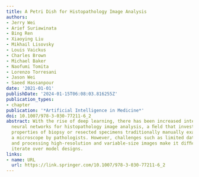 ```yaml
---
title: A Petri Dish for Histopathology Image Analysis
authors:
- Jerry Wei
- Arief Suriawinata
- Bing Ren
- Xiaoying Liu
- Mikhail Lisovsky
- Louis Vaickus
- Charles Brown
- Michael Baker
- Naofumi Tomita
- Lorenzo Torresani
- Jason Wei
- Saeed Hassanpour
date: '2021-01-01'
publishDate: '2024-01-15T06:08:03.816255Z'
publication_types:
- chapter
publication: '*Artificial Intelligence in Medicine*'
doi: 10.1007/978-3-030-77211-6_2
abstract: With the rise of deep learning, there has been increased interest in using
  neural networks for histopathology image analysis, a ﬁeld that investigates the
  properties of biopsy or resected specimens traditionally manually examined under
  a microscope by pathologists. However, challenges such as limited data, costly annotation,
  and processing high-resolution and variable-size images make it difﬁcult to quickly
  iterate over model designs.
links:
- name: URL
  url: https://link.springer.com/10.1007/978-3-030-77211-6_2
---
```

